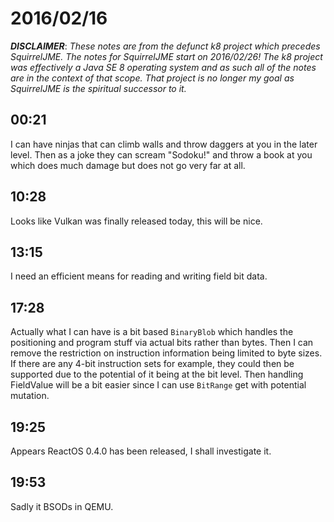 # 2016/02/16

***DISCLAIMER***: _These notes are from the defunct k8 project which_
_precedes SquirrelJME. The notes for SquirrelJME start on 2016/02/26!_
_The k8 project was effectively a Java SE 8 operating system and as such_
_all of the notes are in the context of that scope. That project is no_
_longer my goal as SquirrelJME is the spiritual successor to it._

## 00:21

I can have ninjas that can climb walls and throw daggers at you in the later
level. Then as a joke they can scream "Sodoku!" and throw a book at you which
does much damage but does not go very far at all.

## 10:28

Looks like Vulkan was finally released today, this will be nice.

## 13:15

I need an efficient means for reading and writing field bit data.

## 17:28

Actually what I can have is a bit based `BinaryBlob` which handles the
positioning and program stuff via actual bits rather than bytes. Then I can
remove the restriction on instruction information being limited to byte sizes.
If there are any 4-bit instruction sets for example, they could then be
supported due to the potential of it being at the bit level. Then handling
FieldValue will be a bit easier since I can use `BitRange` get with potential
mutation.

## 19:25

Appears ReactOS 0.4.0 has been released, I shall investigate it.

## 19:53

Sadly it BSODs in QEMU.

